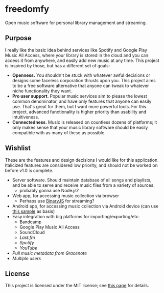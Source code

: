 # freedomfy
Open music software for personal library management and streaming.

## Purpose

I really like the basic idea behind services like Spotify and Google Play Music All Access, where your library is stored in the cloud and you can access it from anywhere, and easily add new music at any time. This project is inspired by those, but has a different set of goals:

* **Openness.** You shouldn't be stuck with whatever awful decisions or designs some faceless corporation thrusts upon you. This project aims to be a free software alternative that anyone can tweak to whatever niche functionality they want.
* **Pro user support.** Popular music services aim to please the lowest common denominator, and have only features that anyone can easily use. That's great for them, but I want more powerful tools. For this project, advanced functionality is higher priority than usability and intuitiveness.
* **Connectedness.** Music is released on countless dozens of platforms; it only makes sense that your music library software should be easily compatible with as many of these as possible.

## Wishlist

These are the features and design decisions I would like for this application. Italicized features are considered low priority, and should not be worked on before v1.0 is complete.

* Server software. Should maintain database of all songs and playlists, and be able to serve and receive music files from a variety of sources.
  * probably gonna use Node.js?
* Web app, for accessing music collection via browser
  * Perhaps use [BinaryJS](http://binaryjs.com/) for streaming?
* Android app, for accessing music collection via Android device (can use [this sample](https://github.com/googlesamples/android-UniversalMusicPlayer) as basis)
* Easy integration with big platforms for importing/exporting/etc:
  * Bandcamp
  * Google Play Music All Access
  * SoundCloud
  * _Last.fm_
  * _Spotify_
  * _YouTube_
* _Pull music metadata from Gracenote_
* _Multiple users_

## License

This project is licensed under the MIT license; see [this page](http://oxguy3.mit-license.org) for details.
